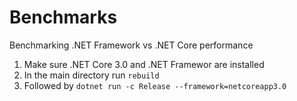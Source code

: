 # Benchmarks
Benchmarking .NET Framework vs .NET Core performance

1. Make sure .NET Core 3.0 and .NET Framewor are installed
2. In the main directory run `rebuild`
3. Followed by `dotnet run -c Release --framework=netcoreapp3.0`
